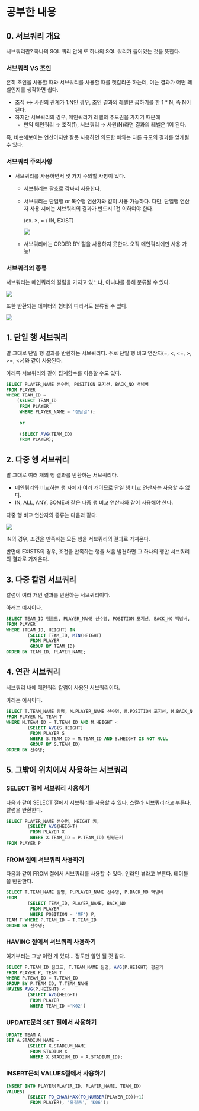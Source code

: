 # 공부한 내용


## 0. 서브쿼리 개요

서브쿼리란? 하나의 SQL 쿼리 안에 또 하나의 SQL 쿼리가 들어있는 것을 뜻한다.

### 서브쿼리 VS 조인

흔히 조인을 사용할 때와 서브쿼리를 사용할 때를 헷갈리곤 하는데, 이는 결과가 어떤 레벨인지를 생각하면 쉽다.

- 조직 ↔ 사원의 관계가 1:N인 경우,  조인 결과의 레벨은 곱하기를 한 1 * N, 즉 N이 된다.
- 하지만 서브쿼리의 경우, 메인쿼리가 레벨의 주도권을 가지기 때문에
  - 만약 메인쿼리 → 조직(1), 서브쿼리 → 사원(N)라면 결과의 레벨은 1이 된다.

즉, 비슷해보이는 연산이지만 잘못 사용하면 의도한 바와는 다른 규모의 결과를 얻게될 수 있다.

### 서브쿼리 주의사항

- 서브쿼리를 사용하면서 몇 가지 주의할 사항이 있다.
  - 서브쿼리는 괄호로 감싸서 사용한다.
  - 서브쿼리는 단일행 or 복수행 연산자와 같이 사용 가능하다. 다만, 단일행 연산자 사용 시에는 서브쿼리의 결과가 반드시 1건 이하여야 한다.

    (ex. ≥, = / IN, EXIST)

    ![](https://prod-files-secure.s3.us-west-2.amazonaws.com/5486ac02-837a-4340-b853-a8cd7b03f65f/713283ea-fcd0-44fb-a02c-118895e73399/%E1%84%89%E1%85%B3%E1%84%8F%E1%85%B3%E1%84%85%E1%85%B5%E1%86%AB%E1%84%89%E1%85%A3%E1%86%BA_2024-03-14_%E1%84%8B%E1%85%A9%E1%84%92%E1%85%AE_6.45.19.png)

  - 서브쿼리에는 ORDER BY 절을 사용하지 못한다. 오직 메인쿼리에만 사용 가능!

### 서브쿼리의 종류

서브쿼리는 메인쿼리의 칼럼을 가지고 있느냐, 아니냐를 통해 분류될 수 있다.

![](https://dataonair.or.kr/publishing/img/knowledge/SQL_215.jpg)

또한 반환되는 데이터의 형태의 따라서도 분류될 수 있다.

![](https://dataonair.or.kr/publishing/img/knowledge/SQL_216.jpg)

## 1. 단일 행 서브쿼리

말 그대로 단일 행 결과를 반환하는 서브쿼리다. 주로 단일 행 비교 연산자(=, <, <=, >, >=, <>)와 같이 사용된다.

아래쪽 서브쿼리와 같이 집계함수를 이용할 수도 있다.

```sql
SELECT PLAYER_NAME 선수명, POSITION 포지션, BACK_NO 백넘버
FROM PLAYER
WHERE TEAM_ID = 
	(SELECT TEAM_ID
	 FROM PLAYER
	 WHERE PLAYER_NAME = '정남일');
	 
	 or
	 
	 (SELECT AVG(TEAM_ID)
	 FROM PLAYER);
```

## 2. 다중 행 서브쿼리

말 그대로 여러 개의 행 결과를 반환하는 서브쿼리다.

- 메인쿼리와 비교하는 행 자체가 여러 개이므로 단일 행 비교 연산자는 사용할 수 없다.
- IN, ALL, ANY, SOME과 같은 다중 행 비교 연산자와 같이 사용해야 한다.

다중 행 비교 연산자의 종류는 다음과 같다.

![](https://dataonair.or.kr/publishing/img/knowledge/SQL_219.jpg)

IN의 경우, 조건을 만족하는 모든 행을 서브쿼리의 결과로 가져온다.

반면에 EXISTS의 경우, 조건을 만족하는 행을 처음 발견하면 그 하나의 행만 서브쿼리의 결과로 가져온다.

## 3. 다중 칼럼 서브쿼리

칼럼이 여러 개인 결과를 반환하는 서브쿼리이다.

아래는 예시이다.

```sql
SELECT TEAM_ID 팀코드, PLAYER_NAME 선수명, POSITION 포지션, BACK_NO 백넘버, HEIGHT 키 
FROM PLAYER 
WHERE (TEAM_ID, HEIGHT) IN 
		(SELECT TEAM_ID, MIN(HEIGHT) 
		 FROM PLAYER 
		 GROUP BY TEAM_ID) 
ORDER BY TEAM_ID, PLAYER_NAME;
```

## 4. 연관 서브쿼리

서브쿼리 내에 메인쿼리 칼럼이 사용된 서브쿼리이다.

아래는 예시이다.

```sql
SELECT T.TEAM_NAME 팀명, M.PLAYER_NAME 선수명, M.POSITION 포지션, M.BACK_NO 백넘버, M.HEIGHT 키 
FROM PLAYER M, TEAM T 
WHERE M.TEAM_ID = T.TEAM_ID AND M.HEIGHT < 
		(SELECT AVG(S.HEIGHT) 
		 FROM PLAYER S 
		 WHERE S.TEAM_ID = M.TEAM_ID AND S.HEIGHT IS NOT NULL 
		 GROUP BY S.TEAM_ID) 
ORDER BY 선수명;
```

## 5. **그밖에 위치에서 사용하는 서브쿼리**

### **SELECT 절에 서브쿼리 사용하기**

다음과 같이 SELECT 절에서 서브쿼리를 사용할 수 있다. 스칼라 서브쿼리라고 부른다. 칼럼을 반환한다.

```sql
SELECT PLAYER_NAME 선수명, HEIGHT 키, 
		(SELECT AVG(HEIGHT) 
		 FROM PLAYER X 
		 WHERE X.TEAM_ID = P.TEAM_ID) 팀평균키 
FROM PLAYER P
```

### **FROM 절에 서브쿼리 사용하기**

다음과 같이 FROM 절에서 서브쿼리를 사용할 수 있다. 인라인 뷰라고 부른다. 테이블을 반환한다.

```sql
SELECT T.TEAM_NAME 팀명, P.PLAYER_NAME 선수명, P.BACK_NO 백넘버 
FROM 
		(SELECT TEAM_ID, PLAYER_NAME, BACK_NO 
		 FROM PLAYER 
		 WHERE POSITION = 'MF') P, 
TEAM T WHERE P.TEAM_ID = T.TEAM_ID 
ORDER BY 선수명;
```

### **HAVING 절에서 서브쿼리 사용하기**

여기부터는 그냥 이런 게 있다… 정도만 알면 될 것 같다.

```sql
SELECT P.TEAM_ID 팀코드, T.TEAM_NAME 팀명, AVG(P.HEIGHT) 평균키 
FROM PLAYER P, TEAM T 
WHERE P.TEAM_ID = T.TEAM_ID 
GROUP BY P.TEAM_ID, T.TEAM_NAME 
HAVING AVG(P.HEIGHT) < 
		(SELECT AVG(HEIGHT) 
		 FROM PLAYER 
		 WHERE TEAM_ID ='K02')
```

### **UPDATE문의 SET 절에서 사용하기**

```sql
UPDATE TEAM A 
SET A.STADIUM_NAME = 
		(SELECT X.STADIUM_NAME 
		 FROM STADIUM X 
		 WHERE X.STADIUM_ID = A.STADIUM_ID);
```

### **INSERT문의 VALUES절에서 사용하기**

```sql
INSERT INTO PLAYER(PLAYER_ID, PLAYER_NAME, TEAM_ID) 
VALUES(
		(SELECT TO_CHAR(MAX(TO_NUMBER(PLAYER_ID))+1) 
		 FROM PLAYER), '홍길동', 'K06');
```